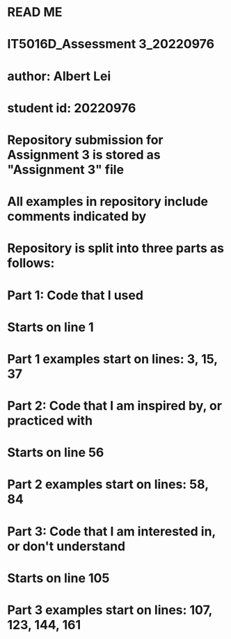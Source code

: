 # READ ME
# IT5016D_Assessment 3_20220976
# author: Albert Lei 
# student id: 20220976

# Repository submission for Assignment 3 is stored as "Assignment 3" file
# All examples in repository include comments indicated by #

# Repository is split into three parts as follows:

# Part 1: Code that I used
# Starts on line 1
# Part 1 examples start on lines: 3, 15, 37

# Part 2: Code that I am inspired by, or practiced with
# Starts on line 56
# Part 2 examples start on lines: 58, 84

# Part 3: Code that I am interested in, or don't understand
# Starts on line 105
# Part 3 examples start on lines: 107, 123, 144, 161

